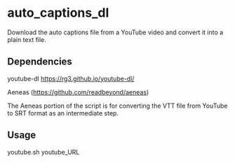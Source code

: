 # auto_captions_dl
Download the auto captions file from a YouTube video and convert it into a plain text file.

## Dependencies
youtube-dl
https://rg3.github.io/youtube-dl/

Aeneas (https://github.com/readbeyond/aeneas)

The Aeneas portion of the script is for converting the VTT file from YouTube to SRT format as an intermediate step.

## Usage

youtube.sh youtube_URL

